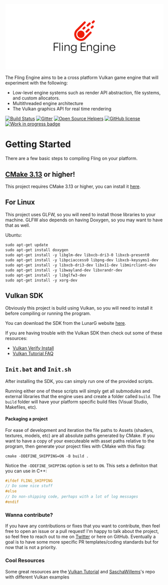 ![Fling Engine Logo](docs/Fling-Engine-logo/cover.png)


The Fling Engine aims to be a cross platform Vulkan game engine that will experiment with the following:

* Low-level engine systems such as render API abstraction, file systems, and custom allocators.
* Multithreaded engine architecture
* The Vulkan graphics API for real time rendering

[![Build Status](https://travis-ci.com/flingengine/FlingEngine.svg?branch=master)](https://travis-ci.com/flingengine/FlingEngine)
[![Gitter](https://badges.gitter.im/fling-engine/community.svg)](https://gitter.im/fling-engine/community?utm_source=badge&utm_medium=badge&utm_campaign=pr-badge)
[![Open Source Helpers](https://www.codetriage.com/flingengine/flingengine/badges/users.svg)](https://www.codetriage.com/flingengine/flingengine)
[![GitHub license](https://img.shields.io/github/license/flingengine/FlingEngine)](https://github.com/flingengine/FlingEngine/blob/master/LICENSE)
[![Work in progress badge](https://img.shields.io/badge/this%20is-a%20work%20in%20progress!-yellow)](https://img.shields.io/badge/this%20is-a%20work%20in%20progress!-yellow)

# Getting Started

There are a few basic steps to compiling Fling on your platform. 

## [CMake 3.13](https://cmake.org/download/) or higher!
This project requires CMake 3.13 or higher, you can install it [here](https://cmake.org/download/).

## For Linux
This project uses GLFW, so you will need to install those libraries to your machine.
GLFW also depends on having Doxygen, so you may want to have that as well.

Ubuntu:
```
sudo apt-get update
sudo apt-get install doxygen
sudo apt-get install -y libglm-dev libxcb-dri3-0 libxcb-present0
sudo apt-get install -y libpciaccess0 libpng-dev libxcb-keysyms1-dev
sudo apt-get install -y libxcb-dri3-dev libx11-dev libmirclient-dev
sudo apt-get install -y libwayland-dev libxrandr-dev
sudo apt-get install -y libglfw3-dev
sudo apt-get install -y xorg-dev
```

## Vulkan SDK
Obviously this project is build using Vulkan, so you will need to install it before compiling 
or running the program. 

You can download the SDK from the LunarG website [here](https://www.lunarg.com/vulkan-sdk/). 

If you are having trouble with the Vulkan SDK then check out some of these resources: 
* [Vulkan Verify Install](https://vulkan.lunarg.com/doc/view/1.1.106.0/windows/getting_started.html#user-content-verify-the-installation)
* [Vulkan Tutorial FAQ](https://vulkan-tutorial.com/FAQ)

## `Init.bat` and `Init.sh`
After installing the SDK, you can simply run one of the provided scripts. 

Running either one of these scripts will simply get all submodules and external libraries
that the engine uses and create a folder called `build`. The `build` folder will have your
platform specific build files (Visual Studio, Makefiles, etc). 

#### Packaging a project

For ease of development and iteration the file paths to Assets (shaders, textures, models, etc) are all 
absolute paths generated by CMake. If you want to have a copy of your executeable with asset paths relative
to the program, then generate your project files with CMake with this flag: 

```
cmake -DDEFINE_SHIPPING=ON -B build .
```

Notice the `-DDEFINE_SHIPPING` option is set to `ON`. This sets a definiton that you can use in C++: 

```C
#ifdef FLING_SHIPPING
// Do some nice stuff
#else
// Do non-shipping code, perhaps with a lot of log messages
#endif
```

### Wanna contribute?

If you have any contributions or fixes that you want to contribute, then feel free to open 
an issue or a pull request! I'm happy to talk about the project, so feel free to reach out
to me on [Twitter](https://twitter.com/BenjaFriend?lang=en) or here on GitHub. Eventually a
goal is to have some more specific PR templates/coding standards but for now that is not a 
priority. 


### Cool Resources

Some great resources are the 
[Vulkan Tutorial](https://vulkan-tutorial.com/Drawing_a_triangle/Setup/Validation_layers) and 
[SaschaWillems](https://github.com/SaschaWillems/Vulkan)'s repo with different Vulkan examples
